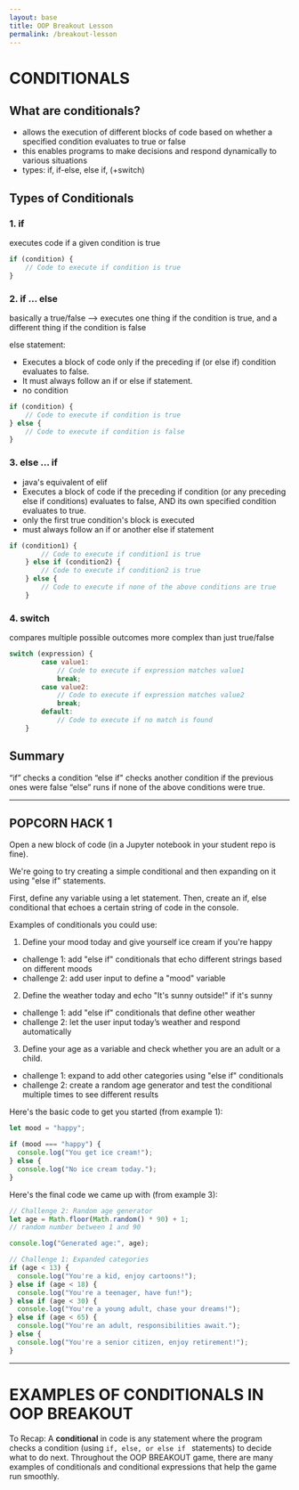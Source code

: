 ```yaml
---
layout: base
title: OOP Breakout Lesson
permalink: /breakout-lesson
---
```


# CONDITIONALS

## What are conditionals?
- allows the execution of different blocks of code based on whether a specified condition evaluates to true or false
- this enables programs to make decisions and respond dynamically to various situations
- types: if, if-else, else if, (+switch)

## Types of Conditionals

### 1. if
executes code if a given condition is true

```js
if (condition) {
    // Code to execute if condition is true
}
```

### 2. if ... else

basically a true/false --> executes one thing if the condition is true, and a different thing if the condition is false

else statement:
- Executes a block of code only if the preceding if (or else if) condition evaluates to false.
- It must always follow an if or else if statement.
- no condition

```js
if (condition) {
    // Code to execute if condition is true
} else {
    // Code to execute if condition is false
}
```

### 3. else ... if

- java's equivalent of elif
- Executes a block of code if the preceding if condition (or any preceding else if conditions) evaluates to false, AND its own specified condition evaluates to true.
- only the first true condition's block is executed
- must always follow an if or another else if statement

```js
if (condition1) {
        // Code to execute if condition1 is true
    } else if (condition2) {
        // Code to execute if condition2 is true
    } else {
        // Code to execute if none of the above conditions are true
    }
```

### 4. switch

compares multiple possible outcomes
more complex than just true/false

```js
switch (expression) {
        case value1:
            // Code to execute if expression matches value1
            break;
        case value2:
            // Code to execute if expression matches value2
            break;
        default:
            // Code to execute if no match is found
    }
```

## Summary

“if” checks a condition
“else if" checks another condition if the previous ones were false
“else” runs if none of the above conditions were true.

---

## POPCORN HACK 1

Open a new block of code (in a Jupyter notebook in your student repo is fine). 

We're going to try creating a simple conditional and then expanding on it using "else if" statements.

First, define any variable using a let statement.
Then, create an if, else conditional that echoes a certain string of code in the console. 

Examples of conditionals you could use:
1) Define your mood today and give yourself ice cream if you're happy
- challenge 1: add "else if" conditionals that echo different strings based on different moods
- challenge 2: add user input to define a "mood" variable

2) Define the weather today and echo "It's sunny outside!" if it's sunny
- challenge 1: add "else if" conditionals that define other weather
- challenge 2: let the user input today’s weather and respond automatically

3) Define your age as a variable and check whether you are an adult or a child.
- challenge 1: expand to add other categories using "else if" conditionals
- challenge 2: create a random age generator and test the conditional multiple times to see different results

Here's the basic code to get you started (from example 1):
```js
let mood = "happy";

if (mood === "happy") {
  console.log("You get ice cream!");
} else {
  console.log("No ice cream today.");
}
```

Here's the final code we came up with (from example 3):

```js
// Challenge 2: Random age generator
let age = Math.floor(Math.random() * 90) + 1; 
// random number between 1 and 90

console.log("Generated age:", age);

// Challenge 1: Expanded categories
if (age < 13) {
  console.log("You're a kid, enjoy cartoons!");
} else if (age < 18) {
  console.log("You're a teenager, have fun!");
} else if (age < 30) {
  console.log("You're a young adult, chase your dreams!");
} else if (age < 65) {
  console.log("You're an adult, responsibilities await.");
} else {
  console.log("You're a senior citizen, enjoy retirement!");
}
```

---

# EXAMPLES OF CONDITIONALS IN OOP BREAKOUT

To Recap: A **conditional** in code is any statement where the program checks a condition (using `if, else, or else if ` statements) to decide what to do next. Throughout the OOP BREAKOUT game, there are many examples of conditionals and conditional expressions that help the game run smoothly. 

